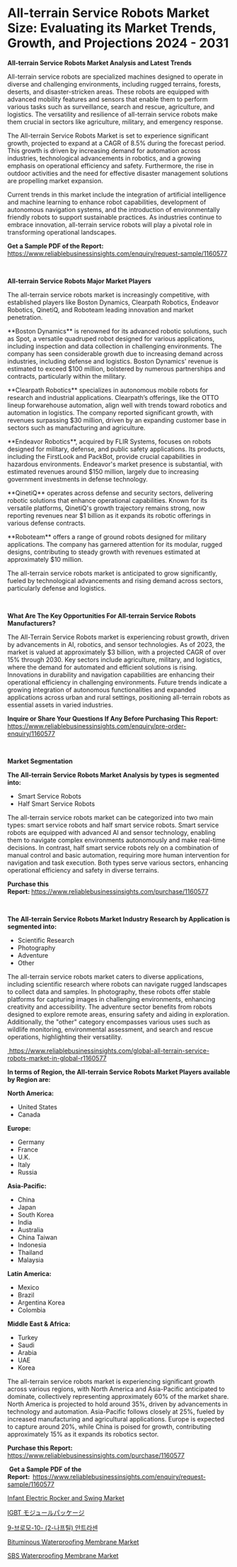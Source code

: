 <p><h1>All-terrain Service Robots Market Size: Evaluating its Market Trends, Growth, and Projections 2024 - 2031</h1></p><p><strong>All-terrain Service Robots Market Analysis and Latest Trends</strong></p>
<p><p>All-terrain service robots are specialized machines designed to operate in diverse and challenging environments, including rugged terrains, forests, deserts, and disaster-stricken areas. These robots are equipped with advanced mobility features and sensors that enable them to perform various tasks such as surveillance, search and rescue, agriculture, and logistics. The versatility and resilience of all-terrain service robots make them crucial in sectors like agriculture, military, and emergency response.</p><p>The All-terrain Service Robots Market is set to experience significant growth, projected to expand at a CAGR of 8.5% during the forecast period. This growth is driven by increasing demand for automation across industries, technological advancements in robotics, and a growing emphasis on operational efficiency and safety. Furthermore, the rise in outdoor activities and the need for effective disaster management solutions are propelling market expansion.</p><p>Current trends in this market include the integration of artificial intelligence and machine learning to enhance robot capabilities, development of autonomous navigation systems, and the introduction of environmentally friendly robots to support sustainable practices. As industries continue to embrace innovation, all-terrain service robots will play a pivotal role in transforming operational landscapes.</p></p>
<p><strong>Get a Sample PDF of the Report:&nbsp;</strong> <a href="https://www.reliablebusinessinsights.com/enquiry/request-sample/1160577">https://www.reliablebusinessinsights.com/enquiry/request-sample/1160577</a></p>
<p>&nbsp;</p>
<p><strong>All-terrain Service Robots Major Market Players</strong></p>
<p><p>The all-terrain service robots market is increasingly competitive, with established players like Boston Dynamics, Clearpath Robotics, Endeavor Robotics, QinetiQ, and Roboteam leading innovation and market penetration.</p><p>**Boston Dynamics** is renowned for its advanced robotic solutions, such as Spot, a versatile quadruped robot designed for various applications, including inspection and data collection in challenging environments. The company has seen considerable growth due to increasing demand across industries, including defense and logistics. Boston Dynamics' revenue is estimated to exceed $100 million, bolstered by numerous partnerships and contracts, particularly within the military.</p><p>**Clearpath Robotics** specializes in autonomous mobile robots for research and industrial applications. Clearpath’s offerings, like the OTTO lineup forwarehouse automation, align well with trends toward robotics and automation in logistics. The company reported significant growth, with revenues surpassing $30 million, driven by an expanding customer base in sectors such as manufacturing and agriculture.</p><p>**Endeavor Robotics**, acquired by FLIR Systems, focuses on robots designed for military, defense, and public safety applications. Its products, including the FirstLook and PackBot, provide crucial capabilities in hazardous environments. Endeavor's market presence is substantial, with estimated revenues around $150 million, largely due to increasing government investments in defense technology.</p><p>**QinetiQ** operates across defense and security sectors, delivering robotic solutions that enhance operational capabilities. Known for its versatile platforms, QinetiQ's growth trajectory remains strong, now reporting revenues near $1 billion as it expands its robotic offerings in various defense contracts.</p><p>**Roboteam** offers a range of ground robots designed for military applications. The company has garnered attention for its modular, rugged designs, contributing to steady growth with revenues estimated at approximately $10 million.</p><p>The all-terrain service robots market is anticipated to grow significantly, fueled by technological advancements and rising demand across sectors, particularly defense and logistics.</p></p>
<p>&nbsp;</p>
<p><strong>What Are The Key Opportunities For All-terrain Service Robots Manufacturers?</strong></p>
<p><p>The All-Terrain Service Robots market is experiencing robust growth, driven by advancements in AI, robotics, and sensor technologies. As of 2023, the market is valued at approximately $3 billion, with a projected CAGR of over 15% through 2030. Key sectors include agriculture, military, and logistics, where the demand for automated and efficient solutions is rising. Innovations in durability and navigation capabilities are enhancing their operational efficiency in challenging environments. Future trends indicate a growing integration of autonomous functionalities and expanded applications across urban and rural settings, positioning all-terrain robots as essential assets in varied industries.</p></p>
<p><strong>Inquire or Share Your Questions If Any Before Purchasing This Report:</strong> <a href="https://www.reliablebusinessinsights.com/enquiry/pre-order-enquiry/1160577">https://www.reliablebusinessinsights.com/enquiry/pre-order-enquiry/1160577</a></p>
<p>&nbsp;</p>
<p><strong>Market Segmentation</strong></p>
<p><strong>The All-terrain Service Robots Market Analysis by types is segmented into:</strong></p>
<p><ul><li>Smart Service Robots</li><li>Half Smart Service Robots</li></ul></p>
<p><p>The all-terrain service robots market can be categorized into two main types: smart service robots and half smart service robots. Smart service robots are equipped with advanced AI and sensor technology, enabling them to navigate complex environments autonomously and make real-time decisions. In contrast, half smart service robots rely on a combination of manual control and basic automation, requiring more human intervention for navigation and task execution. Both types serve various sectors, enhancing operational efficiency and safety in diverse terrains.</p></p>
<p><strong>Purchase this Report:&nbsp;</strong><a href="https://www.reliablebusinessinsights.com/purchase/1160577">https://www.reliablebusinessinsights.com/purchase/1160577</a></p>
<p>&nbsp;</p>
<p><strong>The All-terrain Service Robots Market Industry Research by Application is segmented into:</strong></p>
<p><ul><li>Scientific Research</li><li>Photography</li><li>Adventure</li><li>Other</li></ul></p>
<p><p>The all-terrain service robots market caters to diverse applications, including scientific research where robots can navigate rugged landscapes to collect data and samples. In photography, these robots offer stable platforms for capturing images in challenging environments, enhancing creativity and accessibility. The adventure sector benefits from robots designed to explore remote areas, ensuring safety and aiding in exploration. Additionally, the "other" category encompasses various uses such as wildlife monitoring, environmental assessment, and search and rescue operations, highlighting their versatility.</p></p>
<p><a href="https://www.reliablebusinessinsights.com/global-all-terrain-service-robots-market-in-global-r1160577">&nbsp;https://www.reliablebusinessinsights.com/global-all-terrain-service-robots-market-in-global-r1160577</a></p>
<p><strong>In terms of Region, the All-terrain Service Robots Market Players available by Region are:</strong></p>
<p>
    <p> <strong> North America: </strong>
        <ul>
            <li>United States</li>
            <li>Canada</li>
        </ul>
        </p> 
    <p> <strong> Europe: </strong>
        <ul>
            <li>Germany</li>
            <li>France</li>
            <li>U.K.</li>
            <li>Italy</li>
            <li>Russia</li>
        </ul>
        </p> 
    <p> <strong> Asia-Pacific: </strong>
        <ul>
            <li>China</li>
            <li>Japan</li>
            <li>South Korea</li>
            <li>India</li>
            <li>Australia</li>
            <li>China Taiwan</li>
            <li>Indonesia</li>
            <li>Thailand</li>
            <li>Malaysia</li>
        </ul>
        </p> 
    <p> <strong> Latin America: </strong>
        <ul>
            <li>Mexico</li>
            <li>Brazil</li>
            <li>Argentina Korea</li>
            <li>Colombia</li>
        </ul>
        </p> 
    <p> <strong> Middle East & Africa: </strong>
        <ul>
            <li>Turkey</li>
            <li>Saudi</li>
            <li>Arabia</li>
            <li>UAE</li>
            <li>Korea</li>
        </ul>
    </p>
    </p>
<p><p>The all-terrain service robots market is experiencing significant growth across various regions, with North America and Asia-Pacific anticipated to dominate, collectively representing approximately 60% of the market share. North America is projected to hold around 35%, driven by advancements in technology and automation. Asia-Pacific follows closely at 25%, fueled by increased manufacturing and agricultural applications. Europe is expected to capture around 20%, while China is poised for growth, contributing approximately 15% as it expands its robotics sector.</p></p>
<p><strong>Purchase this Report: </strong><a href="https://www.reliablebusinessinsights.com/purchase/1160577">https://www.reliablebusinessinsights.com/purchase/1160577</a></p>
<p>&nbsp;<strong>Get a Sample PDF of the Report:&nbsp;&nbsp;</strong><a href="https://www.reliablebusinessinsights.com/enquiry/request-sample/1160577">https://www.reliablebusinessinsights.com/enquiry/request-sample/1160577</a></p>
<p><strong></strong></p>
<p><p><a href="https://github.com/AshrafKhan865/Market-Research-Report-List-1/blob/main/infant-electric-rocker-and-swing-market.md">Infant Electric Rocker and Swing Market</a></p><p><a href="https://medium.com/@vivakuvalis2005/igbt-module-packages-market-%E3%81%AF-%E3%82%B3%E3%82%B9%E3%83%88%E7%AE%A1%E7%90%86%E3%81%A8%E5%8A%B9%E7%8E%87%E5%90%91%E4%B8%8A%E3%82%92%E5%84%AA%E5%85%88%E3%81%97%E3%81%BE%E3%81%99-%E3%81%95%E3%82%89%E3%81%AB-%E5%A0%B1%E5%91%8A%E6%9B%B8%E3%81%AF%E5%B8%82%E5%A0%B4%E3%81%AE%E9%9C%80%E8%A6%81%E9%9D%A2%E3%81%A8%E4%BE%9B%E7%B5%A6%E9%9D%A2%E3%81%AE%E4%B8%A1%E6%96%B9%E3%82%92%E3%82%AB%E3%83%90%E3%83%BC%E3%81%97%E3%81%A6%E3%81%84%E3%81%BE%E3%81%99-igbt-module-148a605e145b">IGBT モジュールパッケージ</a></p><p><a href="https://medium.com/@iarhbiqv81/9-bromo-10-2-naphthyl-anthracene-market-%EC%9D%98-%EA%B8%80%EB%A1%9C%EB%B2%8C-%EC%8B%9C%EC%9E%A5-%EA%B0%9C%EC%9A%94%EB%8A%94-%EC%A0%84-%EC%84%B8%EA%B3%84-%EB%B0%8F-%EC%A3%BC%EC%9A%94-%EC%8B%9C%EC%9E%A5%EC%9D%98-%EC%82%B0%EC%97%85%EC%97%90-%EC%98%81%ED%96%A5%EC%9D%84-%EB%AF%B8%EC%B9%98%EB%8A%94-%EC%A3%BC%EC%9A%94-%ED%8A%B8%EB%A0%8C%EB%93%9C%EC%97%90-%EB%8C%80%ED%95%9C-%EB%8F%85%ED%8A%B9%ED%95%9C-6ab964b25e70">9-브로모-10- (2-나프틸) 안트라센</a></p><p><a href="https://www.linkedin.com/pulse/bituminous-waterproofing-membrane-market-size-share-competitive-yed5c?trackingId=abNbVL45QUyW%2FvtwktPgzw%3D%3D">Bituminous Waterproofing Membrane Market</a></p><p><a href="https://www.linkedin.com/pulse/sbs-waterproofing-membrane-market-global-trends-forecast-2024-0glfc?trackingId=WwKOGmXHS8K1lTU0HaFaeQ%3D%3D">SBS Waterproofing Membrane Market</a></p></p>